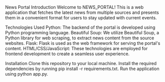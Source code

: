 News Portal
Introduction
Welcome to NEWS_PORTAL! This is a web application that fetches the latest news from multiple sources and presents them in a convenient format for users to stay updated with current events.

Technologies Used
Python: The backend of the portal is developed using Python programming language.
Beautiful Soup: We utilize Beautiful Soup, a Python library for web scraping, to extract news content from the source websites.
Flask: Flask is used as the web framework for serving the portal's content.
HTML/CSS/JavaScript: These technologies are employed for frontend development to create a seamless user experience.

Installation
Clone this repository to your local machine.
Install the required dependencies by running pip install -r requirements.txt.
Run the application using python app.py.
